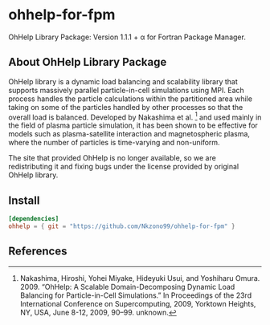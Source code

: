 # ohhelp-for-fpm
OhHelp Library Package: Version 1.1.1 + α for Fortran Package Manager.

## About OhHelp Library Package

OhHelp library is a dynamic load balancing and scalability library that supports massively parallel particle-in-cell simulations using MPI.
Each process handles the particle calculations within the partitioned area while taking on some of the particles handled by other processes so that the overall load is balanced.
Developed by Nakashima et al. [^nakashima_2019] and used mainly in the field of plasma particle simulation, it has been shown to be effective for models such as plasma-satellite interaction and magnetospheric plasma, where the number of particles is time-varying and non-uniform.

The site that provided OhHelp is no longer available, so we are redistributing it and fixing bugs under the license provided by original OhHelp library.

## Install
``` toml
[dependencies]
ohhelp = { git = "https://github.com/Nkzono99/ohhelp-for-fpm" }
```

## References
[^nakashima_2019]: Nakashima, Hiroshi, Yohei Miyake, Hideyuki Usui, and Yoshiharu Omura. 2009. “OhHelp: A Scalable Domain-Decomposing Dynamic Load Balancing for Particle-in-Cell Simulations.” In Proceedings of the 23rd International Conference on Supercomputing, 2009, Yorktown Heights, NY, USA, June 8-12, 2009, 90–99. unknown.
